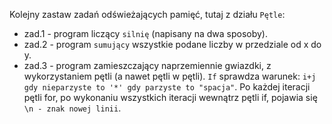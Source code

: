 Kolejny zastaw zadań odświeżających pamięć, tutaj z działu `Pętle`:

- zad.1 - program liczący `silnię` (napisany na dwa sposoby).
- zad.2 - program `sumujący` wszystkie podane liczby w przedziale od x do y.
- zad.3 - program zamieszczający naprzemiennie gwiazdki, z wykorzystaniem pętli (a nawet pętli w pętli). `If` sprawdza warunek: `i+j gdy nieparzyste to '*' gdy parzyste to "spacja"`. Po każdej iteracji pętli for, po wykonaniu wszystkich iteracji wewnątrz pętli if, pojawia się `\n - znak nowej linii`.
#